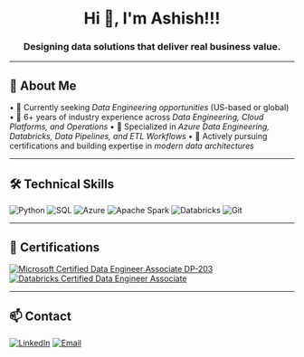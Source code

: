 <h1 align="center">Hi 👋, I'm Ashish!!!</h1>
<h3 align="center">Designing data solutions that deliver real business value.</h3>

---

## 🚀 About Me  

•⁠  ⁠🔭 Currently seeking *Data Engineering opportunities* (US-based or global)
•⁠  ⁠💼 6+ years of industry experience across *Data Engineering, Cloud Platforms, and Operations*
•⁠  ⁠🎯 Specialized in *Azure Data Engineering, Databricks, Data Pipelines, and ETL Workflows*
•⁠  ⁠📖 Actively pursuing certifications and building expertise in *modern data architectures*

---

## 🛠️ Technical Skills  

![Python](https://img.shields.io/badge/-Python-333333?style=flat&logo=python)
![SQL](https://img.shields.io/badge/-SQL-4479A1?style=flat&logo=MySQL)
![Azure](https://img.shields.io/badge/-Azure-0078D4?style=flat&logo=Microsoft-Azure)
![Apache Spark](https://img.shields.io/badge/-Apache%20Spark-E25A1C?style=flat&logo=apachespark)
![Databricks](https://img.shields.io/badge/-Databricks-FF3621?style=flat&logo=databricks)
![Git](https://img.shields.io/badge/-Git-F05032?style=flat&logo=git)

---

## 📜 Certifications  

<p align="left">
  <a href="https://learn.microsoft.com/en-us/users/ashishkumargupta-3940/credentials/9eb23e3dfe190b24?ref=https%3A%2F%2Fwww.linkedin.com%2F" target="_blank">
    <img src="https://img.shields.io/badge/Microsoft%20DP--203-Data%20Engineer%20Associate-0078D4?style=for-the-badge&logo=microsoftazure&logoColor=white" alt="Microsoft Certified Data Engineer Associate DP-203" />
  </a>
  <br>
  <a href="https://credentials.databricks.com/c2ac8038-1ba9-48a1-bade-019135431457#acc.D9yV5S6W" target="_blank">
    <img src="https://img.shields.io/badge/Databricks-Data%20Engineer%20Associate-FF3621?style=for-the-badge&logo=databricks&logoColor=white" alt="Databricks Certified Data Engineer Associate" />
  </a>
</p>

---
<!--
## 📈 GitHub Stats  

<p align="center">
  <img src="https://github-readme-stats.vercel.app/api?username=AashishK-Gupta&show_icons=true&theme=tokyonight" />
</p>

<p align="center">
  <img src="https://github-readme-streak-stats.herokuapp.com/?user=AashishK-Gupta&theme=tokyonight" />
</p>

---
-->

## 📫 Contact  

<p align="left">
<a href="https://www.linkedin.com/in/ashish-kumar-gupta4/" target="blank"><img src="https://img.shields.io/badge/LinkedIn-0A66C2?style=for-the-badge&logo=linkedin&logoColor=white" alt="LinkedIn" /></a>
<a href="mailto : ashishj2.gupta@gmail.com"><img src="https://img.shields.io/badge/Email-D14836?style=for-the-badge&logo=gmail&logoColor=white" alt="Email" /></a>
</p>

<!--
---

## 📝 Latest Projects  

•⁠  ⁠📊 *Project Name 1:* Short description of what this project does
•⁠  ⁠📊 *Project Name 2:* Another project description
-->
